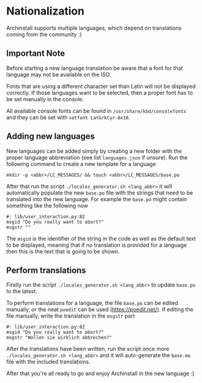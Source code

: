 # Nationalization

Archinstall supports multiple languages, which depend on translations coming from the community :)

## Important Note
Before starting a new language translation be aware that a font for that language may not be
available on the ISO.

Fonts that are using a different character set than Latin will not be displayed correctly. If those languages
want to be selected, then a proper font has to be set manually in the console.

All available console fonts can be found in `/usr/share/kbd/consolefonts` and they
can be set with `setfont LatGrkCyr-8x16`.

## Adding new languages

New languages can be added simply by creating a new folder with the proper language abbreviation (see list `languages.json` if unsure).
Run the following command to create a new template for a language
```
mkdir -p <abbr>/LC_MESSAGES/ && touch <abbr>/LC_MESSAGES/base.po
```

After that run the script `./locales_generator.sh <lang_abbr>` it will automatically populate the new `base.po` file with the strings that
need to be translated into the new language.
For example the `base.po` might contain something like the following now
```
#: lib/user_interaction.py:82
msgid "Do you really want to abort?"
msgstr ""
```

The `msgid` is the identifier of the string in the code as well as the default text to be displayed, meaning that if no
translation is provided for a language then this is the text that is going to be shown.

## Perform translations

Firstly run the script `./locales_generator.sh <lang_abbr>` to update `base.po` to the latest.

To perform translations for a language, the file `base.po` can be edited manually, or the neat `poedit` can be used (https://poedit.net/).
If editing the file manually, write the translation in the `msgstr` part

```
#: lib/user_interaction.py:82
msgid "Do you really want to abort?"
msgstr "Wollen sie wirklich abbrechen?"
```

After the translations have been written, run the script once more `./locales_generator.sh <lang_abbr>` and it will auto-generate the `base.mo` file with the included translations.

After that you're all ready to go and enjoy Archinstall in the new language :)
